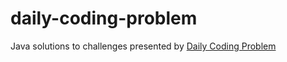 # daily-coding-problem

Java solutions to challenges presented by [Daily Coding Problem](https://www.dailycodingproblem.com/)
